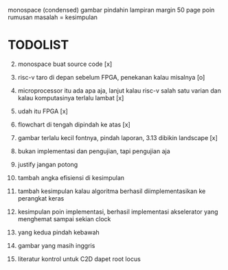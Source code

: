 monospace (condensed)
gambar pindahin
lampiran
margin
50 page
poin rumusan masalah = kesimpulan

# TODOLIST

2. monospace buat source code [x]
3. risc-v taro di depan sebelum FPGA, penekanan kalau misalnya [o]
4. microprocessor itu ada apa aja, lanjut kalau risc-v salah satu varian dan kalau komputasinya terlalu lambat [x]
5. udah itu FPGA [x]
6. flowchart di tengah dipindah ke atas [x]
7. gambar terlalu kecil fontnya, pindah laporan, 3.13 dibikin landscape [x]
8. bukan implementasi dan pengujian, tapi pengujian aja 
9. justify jangan potong 
10. tambah angka efisiensi di kesimpulan 
11. tambah kesimpulan kalau algoritma berhasil diimplementasikan ke perangkat keras 
12. kesimpulan poin implementasi, berhasil implementasi akselerator yang menghemat sampai sekian clock 
13. yang kedua pindah kebawah 
14. gambar yang masih inggris 

15. literatur kontrol untuk C2D dapet root locus
